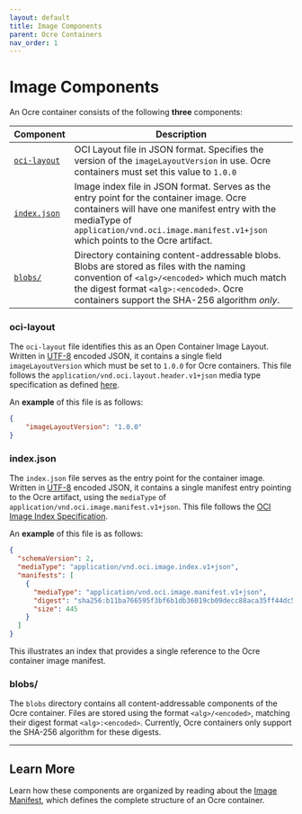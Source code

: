 ```yaml
---
layout: default
title: Image Components 
parent: Ocre Containers 
nav_order: 1 
---
```


# Image Components

An Ocre container consists of the following **three** components: 

| **Component** | **Description** |
|-----------|-------------|
| [`oci-layout`](#oci-layout) | OCI Layout file in JSON format. Specifies the version of the `imageLayoutVersion` in use. Ocre containers must set this value to `1.0.0` |
| [`index.json`](#indexjson) | Image index file in JSON format. Serves as the entry point for the container image. Ocre containers will have one manifest entry with the mediaType of `application/vnd.oci.image.manifest.v1+json` which points to the Ocre artifact. |
| [`blobs/`](#blobs) | Directory containing content-addressable blobs. Blobs are stored as files with the naming convention of `<alg>/<encoded>` which much match the digest format `<alg>:<encoded>`. Ocre containers support the SHA-256 algorithm *only*. |

### oci-layout

The `oci-layout` file identifies this as an Open Container Image Layout. Written in [UTF-8](https://www.w3schools.com/charsets/ref_html_utf8.asp) encoded JSON, it contains a single field `imageLayoutVersion` which must be set to `1.0.0` for Ocre containers. This file follows the `application/vnd.oci.layout.header.v1+json` media type specification as defined [here](https://github.com/opencontainers/image-spec/blob/v1.1.0-rc2/media-types.md).

An **example** of this file is as follows:
```json
{
    "imageLayoutVersion": "1.0.0"
}
```

### index.json

The `index.json` file serves as the entry point for the container image. Written in [UTF-8](https://www.w3schools.com/charsets/ref_html_utf8.asp) encoded JSON, it contains a single manifest entry pointing to the Ocre artifact, using the `mediaType` of `application/vnd.oci.image.manifest.v1+json`. This file follows the [OCI Image Index Specification](https://github.com/opencontainers/image-spec/blob/v1.1.0-rc2/image-layout.md#indexjson-file).

An **example** of this file is as follows:

```json
{
  "schemaVersion": 2,
  "mediaType": "application/vnd.oci.image.index.v1+json",
  "manifests": [
    {
      "mediaType": "application/vnd.oci.image.manifest.v1+json",
      "digest": "sha256:b11ba766595f3bf6b1db36019cb09decc88aca35ff44dc5ae70bd88d4f188be4",
      "size": 445
    }
  ]
}
```

This illustrates an index that provides a single reference to the Ocre container image manifest.

### blobs/

The `blobs` directory contains all content-addressable components of the Ocre container. Files are stored using the format `<alg>/<encoded>`, matching their digest format `<alg>:<encoded>`. Currently, Ocre containers only support the SHA-256 algorithm for these digests.

---

## Learn More
Learn how these components are organized by reading about the [Image Manifest](../image_manifest), which defines the complete structure of an Ocre container.